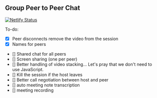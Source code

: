 ## Group Peer to Peer Chat

[![Netlify Status](https://api.netlify.com/api/v1/badges/1a6495f3-1ecf-498c-9a7c-c72826b8284c/deploy-status)](https://app.netlify.com/sites/blissful-kirch-6241bc/deploys)

To-do:

- [x] Peer disconnects remove the video from the session
- [x] Names for peers
- [] Shared chat for all peers
- [] Screen sharing (one per peer)
- [] Better handling of video stacking... Let's pray that we don't need to use JavaScript.
- [] Kill the session if the host leaves
- [] Better call negotiation between host and peer
- [] auto meeting note transcription
- [] meeting recording
